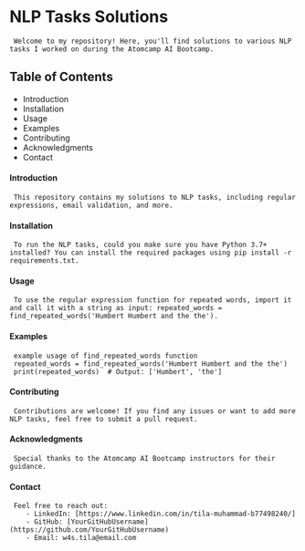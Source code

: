 # NLP Tasks Solutions

     Welcome to my repository! Here, you'll find solutions to various NLP tasks I worked on during the Atomcamp AI Bootcamp.

## Table of Contents
 - Introduction
 - Installation
 - Usage
 - Examples
 - Contributing
 - Acknowledgments
 - Contact
#### Introduction
     This repository contains my solutions to NLP tasks, including regular expressions, email validation, and more.
#### Installation
     To run the NLP tasks, could you make sure you have Python 3.7+ installed? You can install the required packages using pip install -r requirements.txt.
#### Usage
     To use the regular expression function for repeated words, import it and call it with a string as input: repeated_words = find_repeated_words('Humbert Humbert and the the').
#### Examples
     example usage of find_repeated_words function
     repeated_words = find_repeated_words('Humbert Humbert and the the')
     print(repeated_words)  # Output: ['Humbert', 'the']
#### Contributing
     Contributions are welcome! If you find any issues or want to add more NLP tasks, feel free to submit a pull request.
#### Acknowledgments
     Special thanks to the Atomcamp AI Bootcamp instructors for their guidance.
#### Contact
     Feel free to reach out:
        - LinkedIn: [https://www.linkedin.com/in/tila-muhammad-b77498240/]
        - GitHub: [YourGitHubUsername](https://github.com/YourGitHubUsername)
        - Email: w4s.tila@email.com

